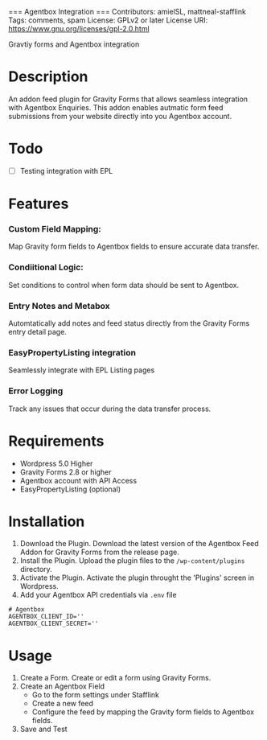 === Agentbox Integration ===
Contributors: amielSL, mattneal-stafflink
Tags: comments, spam
License: GPLv2 or later
License URI: https://www.gnu.org/licenses/gpl-2.0.html

Gravtiy forms and Agentbox integration

# Description
An addon feed plugin for Gravity Forms that allows seamless integration with Agentbox Enquiries. This addon enables autmatic form feed submissions from your website directly into you Agentbox account.

# Todo
-[ ] Testing integration with EPL

# Features
### Custom Field Mapping: 
Map Gravity form fields to Agentbox fields to ensure accurate data transfer.

### Condiitional Logic: 
Set conditions to control when form data should be sent to Agentbox.

### Entry Notes and Metabox
Automtatically add notes and feed status directly from the Gravity Forms entry detail page.

### EasyPropertyListing integration
Seamlessly integrate with EPL Listing pages

### 
### Error Logging
Track any issues that occur during the data transfer process.

# Requirements
- Wordpress 5.0 Higher
- Gravity Forms 2.8 or higher
- Agentbox account with API Access
- EasyPropertyListing (optional)

# Installation
1. Download the Plugin. Download the latest version of the Agentbox Feed Addon for Gravity Forms from the release page.
2. Install the Plugin. Upload the plugin files to the `/wp-content/plugins` directory.
3. Activate the Plugin. Activate the plugin throught the 'Plugins' screen in Wordpress.
4. Add your Agentbox API credentials via `.env` file
```
# Agentbox
AGENTBOX_CLIENT_ID=''
AGENTBOX_CLIENT_SECRET=''
```

# Usage
1. Create a Form. Create or edit a form using Gravity Forms.
2. Create an Agentbox Field
    - Go to the form settings under Stafflink 
    - Create a new feed
    - Configure the feed by mapping the Gravity form fields to Agentbox fields.
3. Save and Test